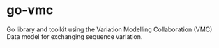 # go-vmc
Go library and toolkit using the Variation Modelling Collaboration (VMC) Data model for exchanging sequence variation.


